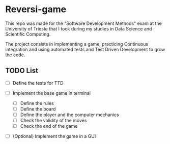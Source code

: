 # Reversi-game
This repo was made for the "Software Development Methods" exam at the University of Trieste that I took during my studies in Data Science and Scientific Computing.

The project consists in implementing a game, practicing Continuous integration and using automated tests and Test Driven Development to grow the code.


## TODO List 
- [ ] Define the tests for TTD 
- [ ] Implement the base game in terminal
  - [ ] Define the rules
  - [ ] Define the board
  - [ ] Define the player and the computer mechanics
  - [ ] Check the validity of the moves
  - [ ] Check the end of the game
- [ ] (Optional) Implement the game in a GUI


